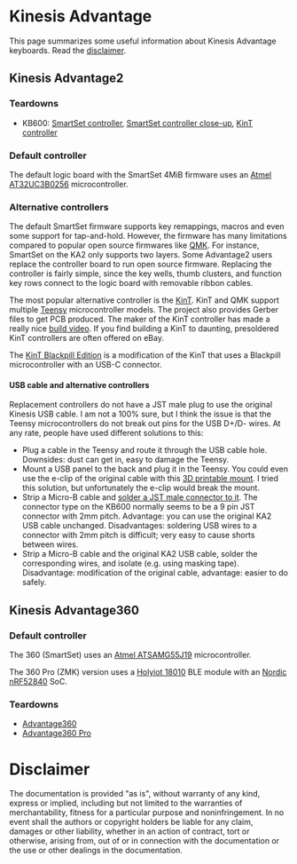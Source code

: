 # Kinesis Advantage

This page summarizes some useful information about Kinesis Advantage keyboards.
Read the [disclaimer](#disclaimer).

## Kinesis Advantage2

### Teardowns

* KB600: [SmartSet controller](images/ka2-smartset.jpeg),
  [SmartSet controller close-up](images/ka2-smartset-controller.jpeg),
  [KinT controller](images/ka2-kint.jpeg)

### Default controller

The default logic board with the SmartSet 4MiB firmware uses an [Atmel
AT32UC3B0256](https://www.microchip.com/en-us/product/AT32UC3B0256)
microcontroller.

### Alternative controllers

The default SmartSet firmware supports key remappings, macros and even some
support for tap-and-hold. However, the firmware has many limitations compared to
popular open source firmwares like [QMK](https://qmk.fm). For instance, SmartSet
on the KA2 only supports two layers. Some Advantage2 users replace the
controller board to run open source firmware. Replacing the controller is fairly
simple, since the key wells, thumb clusters, and function key rows connect to
the logic board with removable ribbon cables.

The most popular alternative controller is the
[KinT](https://github.com/kinx-project/kint). KinT and QMK support multiple
[Teensy](https://www.pjrc.com/teensy/) microcontroller models. The project also
provides Gerber files to get PCB produced. The maker of the KinT controller has
made a really nice [build video](https://www.youtube.com/watch?v=I0kwQbnhlfk).
If you find building a KinT to daunting, presoldered KinT controllers are often
offered on eBay.

The [KinT Blackpill Edition](https://github.com/dcpedit/kint) is a modification
of the KinT that uses a Blackpill microcontroller with an USB-C connector.

#### USB cable and alternative controllers

Replacement controllers do not have a JST male plug to use the original Kinesis
USB cable. I am not a 100% sure, but I think the issue is that the Teensy
microcontrollers do not break out pins for the USB D+/D- wires. At any rate,
people have used different solutions to this:

* Plug a cable in the Teensy and route it through the USB cable hole. Downsides:
  dust can get in, easy to damage the Teensy.
* Mount a USB panel to the back and plug it in the Teensy. You could even use
  the e-clip of the original cable with this [3D printable
  mount](https://github.com/dcpedit/kinesismod/blob/master/model/kinesis_ush_mount.STL).
  I tried this solution, but unfortunately the e-clip would break the mount.
* Strip a Micro-B cable and [solder a JST male connector to
  it](https://github.com/kinx-project/kint/issues/9#issuecomment-774753427).
  The connector type on the KB600 normally seems to be a 9 pin JST connector
  with 2mm pitch. Advantage: you can use the original KA2 USB cable unchanged.
  Disadvantages: soldering USB wires to a connector with 2mm pitch is difficult;
  very easy to cause shorts between wires.
* Strip a Micro-B cable and the original KA2 USB cable, solder the corresponding
  wires, and isolate (e.g. using masking tape). Disadvantage: modification of
  the original cable, advantage: easier to do safely.

## Kinesis Advantage360

### Default controller

The 360 (SmartSet) uses an [Atmel ATSAMG55J19](https://www.microchip.com/en-us/product/atsamg55) microcontroller.

The 360 Pro (ZMK) version uses a [Holyiot
18010](http://www.holyiot.com/eacp_view.asp?id=278) BLE module with an [Nordic
nRF52840](https://www.nordicsemi.com/products/nrf52840) SoC.

### Teardowns

* [Advantage360](https://photos.google.com/share/AF1QipMO6eK1UNlVNwmLKXALq_Ccbw8jr64TqkqfPVOZEwltHfH8h0rPek8T4rtmxYENIg?pli=1&key=X3g0SDYyOGt6SW14ck1LN1pCeDg3ZlpYOUVQMHNn)
* [Advantage360 Pro](https://imgur.com/a/GZF2vBq)

# Disclaimer

The documentation is provided "as is", without warranty of any kind, express or
implied, including but not limited to the warranties of merchantability, fitness
for a particular purpose and noninfringement. In no event shall the authors or
copyright holders be liable for any claim, damages or other liability, whether
in an action of contract, tort or otherwise, arising from, out of or in
connection with the documentation or the use or other dealings in the
documentation.
